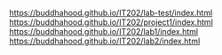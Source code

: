 https://buddhahood.github.io/IT202/lab-test/index.html
https://buddhahood.github.io/IT202/project1/index.html
https://buddhahood.github.io/IT202/lab1/index.html
https://buddhahood.github.io/IT202/lab2/index.html